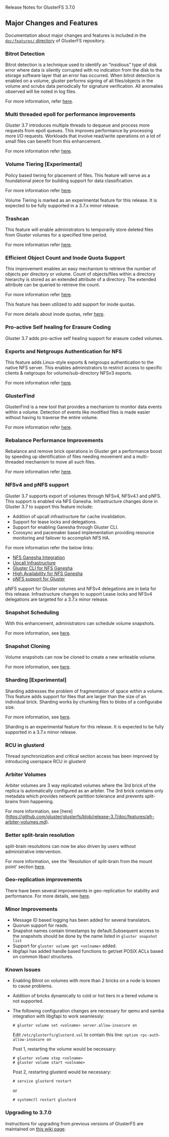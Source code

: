 Release Notes for GlusterFS 3.7.0 

## Major Changes and Features

Documentation about major changes and features is  included in the [`doc/features/` directory](https://github.com/gluster/glusterfs/tree/release-3.7/doc/features) of GlusterFS repository.

### Bitrot Detection

Bitrot detection is a technique used to identify an “insidious” type of disk error where data is silently corrupted with no indication from the disk to the
storage software layer that an error has occurred. When bitrot detection is enabled on a volume, gluster performs signing of all files/objects in the volume and scrubs data periodically for signature verification. All anomalies observed will be noted in log files. 

For more information, refer [here](http://www.gluster.org/community/documentation/index.php/Features/BitRot).

### Multi threaded epoll for performance improvements

Gluster 3.7 introduces multiple threads to dequeue and process more requests from epoll queues. This improves performance by processing more I/O requests. Workloads that involve read/write operations on a lot of small files can benefit from this enhancement.

For more information refer [here](http://www.gluster.org/community/documentation/index.php/Features/Feature_Smallfile_Perf).

### Volume Tiering [Experimental]

Policy based tiering for placement of files. This feature will serve as a foundational piece for building support for data classification.

For more information refer [here](http://www.gluster.org/community/documentation/index.php/Features/data-classification).

Volume Tiering is marked as an experimental feature for this release. It is expected to be fully supported in a 3.7.x minor release.

### Trashcan

This feature will enable administrators to temporarily store deleted files from Gluster volumes for a specified time period.

For more information refer [here](http://www.gluster.org/community/documentation/index.php/Features/Trash).

### Efficient Object Count and Inode Quota Support

This improvement enables an easy mechanism to retrieve the number of objects per directory or volume. Count of objects/files within a directory hierarchy is stored as an extended attribute of a directory. The extended attribute can be queried to retrieve the count.

For more information refer [here](http://www.gluster.org/community/documentation/index.php/Features/Object_Count).

This feature has been utilized to add support for inode quotas.

For more details about inode quotas, refer [here](https://github.com/gluster/glusterfs/blob/master/doc/features/quota/quota-object-count.md).

### Pro-active Self healing for Erasure Coding

Gluster 3.7 adds pro-active self healing support for erasure coded volumes.

### Exports and Netgroups Authentication for NFS

This feature adds Linux-style exports & netgroups authentication to the native NFS server. This enables administrators to restrict access to specific clients & netgroups for volume/sub-directory NFSv3 exports. 

For more information refer [here](http://www.gluster.org/community/documentation/index.php/Features/Exports_Netgroups_Authentication).

### GlusterFind

GlusterFind is a new tool that provides a mechanism to monitor data events within a volume. Detection of events like modified files is made easier without having to traverse the entire volume.

For more information refer [here](https://github.com/gluster/glusterfs/blob/release-3.7/doc/tools/glusterfind.md).

### Rebalance Performance Improvements

Rebalance and remove brick operations in Gluster get a performance boost by speeding up identification of files needing movement and a multi-threaded mechanism to move all such files.

For more information refer [here](http://www.gluster.org/community/documentation/index.php/Features/improve_rebalance_performance).

### NFSv4 and pNFS support

Gluster 3.7 supports export of volumes through NFSv4, NFSv4.1 and pNFS. This support is enabled via NFS Ganesha. Infrastructure changes done in Gluster 3.7 to support this feature include:

- Addition of upcall infrastructure for cache invalidation.
- Support for lease locks and delegations.
- Support for enabling Ganesha through Gluster CLI.
- Corosync and pacemaker based implementation providing resource monitoring and failover to accomplish NFS HA.

For more information refer the below links:

- [NFS Ganesha Integration](https://github.com/gluster/glusterfs/blob/release-3.7/doc/features/glusterfs_nfs-ganesha_integration.md)
- [Upcall Infrastructure](http://www.gluster.org/community/documentation/index.php/Features/Upcall-infrastructure)
- [Gluster CLI for NFS Ganesha](http://www.gluster.org/community/documentation/index.php/Features/Gluster_CLI_for_ganesha)
- [High Availability for NFS Ganesha](http://www.gluster.org/community/documentation/index.php/Features/HA_for_ganesha)
- [pNFS support for Gluster](https://github.com/gluster/glusterfs/blob/release-3.7/doc/features/mount_gluster_volume_using_pnfs.md)

pNFS support for Gluster volumes and NFSv4 delegations are in beta for this release. Infrastructure changes to support Lease locks and NFSv4 delegations are targeted for a 3.7.x minor release.
 
### Snapshot Scheduling

With this enhancement, administrators can schedule volume snapshots.

For more information, see [here](http://www.gluster.org/community/documentation/index.php/Features/Scheduling_of_Snapshot).

### Snapshot Cloning

Volume snapshots can now be cloned to create a new writeable volume. 

For more information, see [here](http://www.gluster.org/community/documentation/index.php/Features/Clone_of_Snapshot).

### Sharding [Experimental]

Sharding addresses the problem of fragmentation of space within a volume. This feature adds support for files that are larger than the size of an individual brick. Sharding works by chunking files to blobs of a configurabe size. 

For more information, see [here](http://www.gluster.org/community/documentation/index.php/Features/sharding-xlator).

Sharding is an experimental feature for this release. It is expected to be fully supported in a 3.7.x minor release.

### RCU in glusterd

Thread synchronization and critical section access has been improved by introducing userspace RCU in glusterd

### Arbiter Volumes

Arbiter volumes are 3 way replicated volumes where the 3rd brick of the replica is automatically configured as an arbiter. The 3rd brick contains only metadata which provides network partition tolerance and prevents split-brains from happening.

For more information, see [here]
(https://github.com/gluster/glusterfs/blob/release-3.7/doc/features/afr-arbiter-volumes.md).

### Better split-brain resolution

split-brain resolutions can now be also driven by users without administrative intervention.

For more information, see the 'Resolution of split-brain from the mount point' section [here](https://github.com/gluster/glusterfs/blob/release-3.7/doc/features/heal-info-and-split-brain-resolution.md).

### Geo-replication improvements

There have been several improvements in geo-replication for stability and performance. For more details, see [here](https://github.com/gluster/glusterfs/blob/release-3.7/doc/release-notes/geo-rep-in-3.7).

### Minor Improvements

* Message ID based logging has been added for several translators.
* Quorum support for reads.
* Snapshot names contain timestamps by default.Subsequent access to the snapshots should be done by the name listed in `gluster snapshot list`
* Support for `gluster volume get <volname>` added.
* libgfapi has added handle based functions to get/set POSIX ACLs based on common libacl structures.

### Known Issues

* Enabling Bitrot on volumes with more than 2 bricks on a node is known to cause problems.
* Addition of bricks dynamically to cold or hot tiers in a tiered volume is not supported.
* The following configuration changes are necessary for qemu and samba integration with libgfapi to work seamlessly:

    ~~~
    # gluster volume set <volname> server.allow-insecure on
    ~~~

    Edit `/etc/glusterfs/glusterd.vol` to contain this line: `option rpc-auth-allow-insecure on`

    Post 1, restarting the volume would be necessary: 

    ~~~
    # gluster volume stop <volname> 
    # gluster volume start <volname>
    ~~~

    Post 2, restarting glusterd would be necessary: 

    ~~~
    # service glusterd restart
    ~~~

    or

    ~~~
    # systemctl restart glusterd
    ~~~

### Upgrading to 3.7.0

Instructions for upgrading from previous versions of GlusterFS are maintained on [this wiki page](http://www.gluster.org/community/documentation/index.php/Upgrade_to_3.7).

